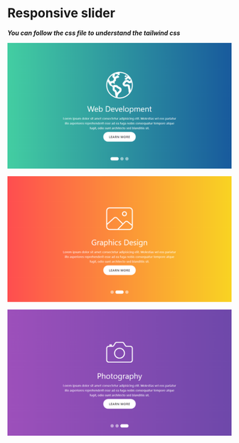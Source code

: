 # Responsive slider

**_You can follow the css file to understand the tailwind css_**

![web](image/web.png)

![graphics](image/graphics.png)

![photography](image/photography.png)
